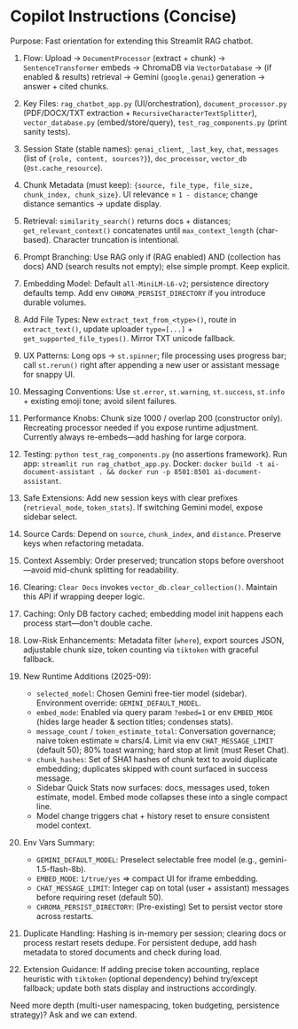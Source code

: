 # Copilot Instructions (Concise)

Purpose: Fast orientation for extending this Streamlit RAG chatbot.

1. Flow: Upload -> `DocumentProcessor` (extract + chunk) -> `SentenceTransformer` embeds -> ChromaDB via `VectorDatabase` -> (if enabled & results) retrieval -> Gemini (`google.genai`) generation -> answer + cited chunks.
2. Key Files: `rag_chatbot_app.py` (UI/orchestration), `document_processor.py` (PDF/DOCX/TXT extraction + `RecursiveCharacterTextSplitter`), `vector_database.py` (embed/store/query), `test_rag_components.py` (print sanity tests).
3. Session State (stable names): `genai_client`, `_last_key`, `chat`, `messages` (list of `{role, content, sources?}`), `doc_processor`, `vector_db` (`@st.cache_resource`).
4. Chunk Metadata (must keep): `{source, file_type, file_size, chunk_index, chunk_size}`. UI relevance = `1 - distance`; change distance semantics -> update display.
5. Retrieval: `similarity_search()` returns docs + distances; `get_relevant_context()` concatenates until `max_context_length` (char-based). Character truncation is intentional.
6. Prompt Branching: Use RAG only if (RAG enabled) AND (collection has docs) AND (search results not empty); else simple prompt. Keep explicit.
7. Embedding Model: Default `all-MiniLM-L6-v2`; persistence directory defaults temp. Add env `CHROMA_PERSIST_DIRECTORY` if you introduce durable volumes.
8. Add File Types: New `extract_text_from_<type>()`, route in `extract_text()`, update uploader `type=[...]` + `get_supported_file_types()`. Mirror TXT unicode fallback.
9. UX Patterns: Long ops -> `st.spinner`; file processing uses progress bar; call `st.rerun()` right after appending a new user or assistant message for snappy UI.
10. Messaging Conventions: Use `st.error`, `st.warning`, `st.success`, `st.info` + existing emoji tone; avoid silent failures.
11. Performance Knobs: Chunk size 1000 / overlap 200 (constructor only). Recreating processor needed if you expose runtime adjustment. Currently always re-embeds—add hashing for large corpora.
12. Testing: `python test_rag_components.py` (no assertions framework). Run app: `streamlit run rag_chatbot_app.py`. Docker: `docker build -t ai-document-assistant . && docker run -p 8501:8501 ai-document-assistant`.
13. Safe Extensions: Add new session keys with clear prefixes (`retrieval_mode`, `token_stats`). If switching Gemini model, expose sidebar select.
14. Source Cards: Depend on `source`, `chunk_index`, and `distance`. Preserve keys when refactoring metadata.
15. Context Assembly: Order preserved; truncation stops before overshoot—avoid mid-chunk splitting for readability.
16. Clearing: `Clear Docs` invokes `vector_db.clear_collection()`. Maintain this API if wrapping deeper logic.
17. Caching: Only DB factory cached; embedding model init happens each process start—don't double cache.
18. Low-Risk Enhancements: Metadata filter (`where`), export sources JSON, adjustable chunk size, token counting via `tiktoken` with graceful fallback.

19. New Runtime Additions (2025-09):

    - `selected_model`: Chosen Gemini free-tier model (sidebar). Environment override: `GEMINI_DEFAULT_MODEL`.
    - `embed_mode`: Enabled via query param `?embed=1` or env `EMBED_MODE` (hides large header & section titles; condenses stats).
    - `message_count` / `token_estimate_total`: Conversation governance; naive token estimate ≈ chars/4. Limit via env `CHAT_MESSAGE_LIMIT` (default 50); 80% toast warning; hard stop at limit (must Reset Chat).
    - `chunk_hashes`: Set of SHA1 hashes of chunk text to avoid duplicate embedding; duplicates skipped with count surfaced in success message.
    - Sidebar Quick Stats now surfaces: docs, messages used, token estimate, model. Embed mode collapses these into a single compact line.
    - Model change triggers chat + history reset to ensure consistent model context.

20. Env Vars Summary:

    - `GEMINI_DEFAULT_MODEL`: Preselect selectable free model (e.g., gemini-1.5-flash-8b).
    - `EMBED_MODE`: `1/true/yes` => compact UI for iframe embedding.
    - `CHAT_MESSAGE_LIMIT`: Integer cap on total (user + assistant) messages before requiring reset (default 50).
    - `CHROMA_PERSIST_DIRECTORY`: (Pre-existing) Set to persist vector store across restarts.

21. Duplicate Handling: Hashing is in-memory per session; clearing docs or process restart resets dedupe. For persistent dedupe, add hash metadata to stored documents and check during load.

22. Extension Guidance: If adding precise token accounting, replace heuristic with `tiktoken` (optional dependency) behind try/except fallback; update both stats display and instructions accordingly.

Need more depth (multi-user namespacing, token budgeting, persistence strategy)? Ask and we can extend.
